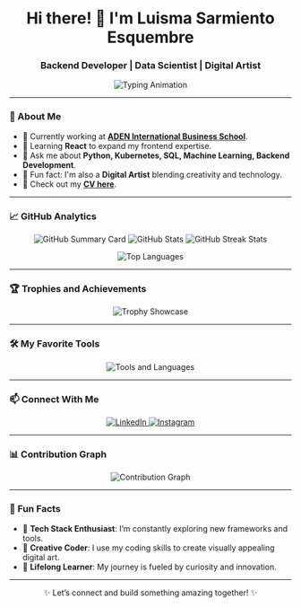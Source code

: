 <h1 align="center">Hi there! 👋 I'm Luisma Sarmiento Esquembre</h1>
<h3 align="center">Backend Developer | Data Scientist | Digital Artist</h3>

<p align="center">
  <img src="https://readme-typing-svg.demolab.com?font=Fira+Code&size=22&pause=1000&color=1E90FF&width=500&lines=Passionate+Developer+%26+Data+Scientist;Lifelong+Learner+and+Tech+Explorer;Creating+and+Innovating+Through+Code" alt="Typing Animation" />
</p>

---

### 🌟 About Me
- 🔭 Currently working at **[ADEN International Business School](https://www.aden.org/)**.
- 🌱 Learning **React** to expand my frontend expertise.
- 💬 Ask me about **Python, Kubernetes, SQL, Machine Learning, Backend Development**.
- 🎨 Fun fact: I'm also a **Digital Artist** blending creativity and technology.
- 📄 Check out my **[CV here](https://drive.google.com/file/d/1rF9cn3duZlVe8GQ0t3vtVLojGuHsAEa7/view?usp=sharing)**.

---

### 📈 GitHub Analytics
<p align="center">
  <img src="https://github-profile-summary-cards.vercel.app/api/cards/profile-details?username=luismase&theme=tokyonight" alt="GitHub Summary Card" />
  <img src="https://github-readme-stats.vercel.app/api?username=luismase&show_icons=true&theme=tokyonight" alt="GitHub Stats" />
  <img src="https://github-readme-streak-stats.herokuapp.com/?user=luismase&theme=tokyonight" alt="GitHub Streak Stats" />
</p>
<p align="center">
  <img src="https://github-readme-stats.vercel.app/api/top-langs/?username=luismase&layout=compact&theme=tokyonight" alt="Top Languages" />
</p>

---

### 🏆 Trophies and Achievements
<p align="center">
  <img src="https://github-profile-trophy.vercel.app/?username=luismase&theme=tokyonight&no-frame=true&column=4" alt="Trophy Showcase" />
</p>

---

### 🛠️ My Favorite Tools
<p align="center">
  <img src="https://skillicons.dev/icons?i=python,django,flask,java,postgresql,mysql,docker,kubernetes,linux,git,jupyter,pytorch,react" alt="Tools and Languages" />
</p>

---

### 📫 Connect With Me
<p align="center">
  <a href="https://linkedin.com/in/luisma-saresq" target="_blank">
    <img src="https://img.shields.io/badge/-LinkedIn-0A66C2?style=for-the-badge&logo=linkedin&logoColor=white" alt="LinkedIn">
  </a>
  <a href="https://instagram.com/luisma.saresq" target="_blank">
    <img src="https://img.shields.io/badge/-Instagram-E4405F?style=for-the-badge&logo=instagram&logoColor=white" alt="Instagram">
  </a>
</p>

---

### 📊 Contribution Graph
<p align="center">
  <img src="https://github-readme-activity-graph.vercel.app/graph?username=luismase&theme=tokyo-night&hide_border=true" alt="Contribution Graph" />
</p>

---

### 🎯 Fun Facts
- 🤖 **Tech Stack Enthusiast**: I’m constantly exploring new frameworks and tools.
- 🎨 **Creative Coder**: I use my coding skills to create visually appealing digital art.
- 🌱 **Lifelong Learner**: My journey is fueled by curiosity and innovation.

---

<p align="center">✨ Let’s connect and build something amazing together! ✨</p>
